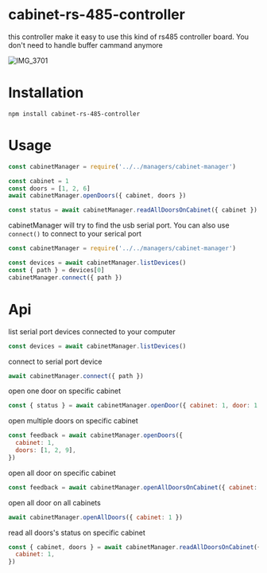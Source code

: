 # cabinet-rs-485-controller

this controller make it easy to use this kind of rs485 controller board. You don't need to handle buffer cammand anymore

![IMG_3701](https://user-images.githubusercontent.com/12065545/177164737-093edaf3-299b-40c7-a597-dc3012142188.JPG)

# Installation

```
npm install cabinet-rs-485-controller
```

# Usage

```javascript
const cabinetManager = require('../../managers/cabinet-manager')

const cabinet = 1
const doors = [1, 2, 6]
await cabinetManager.openDoors({ cabinet, doors })

const status = await cabinetManager.readAllDoorsOnCabinet({ cabinet })
```

cabinetManager will try to find the usb serial port. You can also use `connect()` to connect to your serical port

```javascript
const cabinetManager = require('../../managers/cabinet-manager')

const devices = await cabinetManager.listDevices()
const { path } = devices[0]
cabinetManager.connect({ path })
```

# Api

list serial port devices connected to your computer

```javascript
const devices = await cabinetManager.listDevices()
```

connect to serial port device

```javascript
await cabinetManager.connect({ path })
```

open one door on specific cabinet

```javascript
const { status } = await cabinetManager.openDoor({ cabinet: 1, door: 1 })
```

open multiple doors on specific cabinet

```javascript
const feedback = await cabinetManager.openDoors({
  cabinet: 1,
  doors: [1, 2, 9],
})
```

open all door on specific cabinet

```javascript
const feedback = await cabinetManager.openAllDoorsOnCabinet({ cabinet: 1 })
```

open all door on all cabinets

```javascript
await cabinetManager.openAllDoors({ cabinet: 1 })
```

read all doors's status on specific cabinet

```javascript
const { cabinet, doors } = await cabinetManager.readAllDoorsOnCabinet({
  cabinet: 1,
})
```
